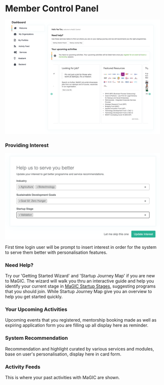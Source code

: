 # Member Control Panel

![Member Control Panel page](../.gitbook/assets/member-area%20%281%29.png)

### Providing Interest

![](../.gitbook/assets/screenshot-2021-03-10-at-3.38.06-pm.png)

First time login user will be prompt to insert interest in order for the system to serve them better with personalisation features.

### Need  Help?

Try our 'Getting Started Wizard' and 'Startup Journey Map' if you are new to MaGIC. The wizard will walk you thru an interactive guide and help you identify your current stage in [MaGIC Startup Stages](../magic-startup-stages.md), suggesting programs that you should join. While Startup Journey Map give you an overview to help you get started quickly.

### Your Upcoming Activities

Upcoming events that you registered, mentorship booking made as well as expiring application form you are filling up all display here as reminder. 

### System Recommendation

Recommendation and highlight curated by various services and modules, base on user's personalisation, display here in card form. 

### Activity Feeds

This is where your past activities with MaGIC are shown.

